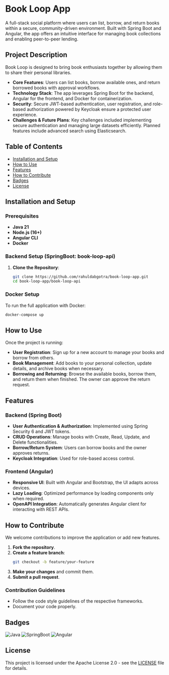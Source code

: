 # Book Loop App

A full-stack social platform where users can list, borrow, and return books within a secure, community-driven environment. Built with Spring Boot and Angular, the app offers an intuitive interface for managing book collections and enabling peer-to-peer lending.

## Project Description

Book Loop is designed to bring book enthusiasts together by allowing them to share their personal libraries.
- **Core Features**: Users can list books, borrow available ones, and return borrowed books with approval workflows.
- **Technology Stack**: The app leverages Spring Boot for the backend, Angular for the frontend, and Docker for containerization.
- **Security**: Secure JWT-based authentication, user registration, and role-based authorization powered by Keycloak ensure a protected user experience.
- **Challenges & Future Plans**: Key challenges included implementing secure authentication and managing large datasets efficiently. Planned features include advanced search using Elasticsearch.

## Table of Contents

- [Installation and Setup](#installation-and-setup)
- [How to Use](#how-to-use)
- [Features](#features)
- [How to Contribute](#how-to-contribute)
- [Badges](#badges)
- [License](#license)

## Installation and Setup

### Prerequisites
- **Java 21**
- **Node.js (16+)**
- **Angular CLI**
- **Docker**

### Backend Setup (SpringBoot: book-loop-api)
1. **Clone the Repository**:
   ```bash
   git clone https://github.com/rahuldabgotra/book-loop-app.git
   cd book-loop-app/book-loop-api
   ```

[//]: # (2. **Configure MySQL Database**:)

[//]: # (    - Set up a MySQL database and update `application.properties` with your database details.)

[//]: # ()
[//]: # (3. **Run the Application**:)

[//]: # (   ```bash)

[//]: # (   ./mvnw spring-boot:run)

[//]: # (   ```)

[//]: # (4. **API Documentation**:  )

[//]: # (   Access Swagger documentation at `http://localhost:8080/swagger-ui.html`.)

[//]: # (### Frontend Setup &#40;Angular: book-loop-ui&#41;)

[//]: # (1. Navigate to the frontend directory:)

[//]: # (   ```bash)

[//]: # (   cd ../book-loop-angular)

[//]: # (   ```)

[//]: # (2. Install dependencies:)

[//]: # (   ```bash)

[//]: # (   npm install)

[//]: # (   ```)

[//]: # (3. Run the Angular app:)

[//]: # (   ```bash)

[//]: # (   ng serve)

[//]: # (   ```)

[//]: # (   Access the app at `http://localhost:4200`.)

### Docker Setup
To run the full application with Docker:
```bash
docker-compose up
```

## How to Use

Once the project is running:
- **User Registration**: Sign up for a new account to manage your books and borrow from others.
- **Book Management**: Add books to your personal collection, update details, and archive books when necessary.
- **Borrowing and Returning**: Browse the available books, borrow them, and return them when finished. The owner can approve the return request.

## Features

### Backend (Spring Boot)
- **User Authentication & Authorization**: Implemented using Spring Security 6 and JWT tokens.
- **CRUD Operations**: Manage books with Create, Read, Update, and Delete functionalities.
- **Borrow/Return System**: Users can borrow books and the owner approves returns.
- **Keycloak Integration**: Used for role-based access control.

### Frontend (Angular)
- **Responsive UI**: Built with Angular and Bootstrap, the UI adapts across devices.
- **Lazy Loading**: Optimized performance by loading components only when required.
- **OpenAPI Integration**: Automatically generates Angular client for interacting with REST APIs.

## How to Contribute

We welcome contributions to improve the application or add new features.
1. **Fork the repository**.
2. **Create a feature branch**:
   ```bash
   git checkout -b feature/your-feature
   ```
3. **Make your changes** and commit them.
4. **Submit a pull request**.

### Contribution Guidelines
- Follow the code style guidelines of the respective frameworks.
- Document your code properly.

## Badges

![Java](https://img.shields.io/badge/Java-21-blue.svg) ![SpringBoot](https://img.shields.io/badge/Spring%20Boot-3.3.4-green.svg) ![Angular](https://img.shields.io/badge/Angular-18-red.svg)

## License

This project is licensed under the Apache License 2.0 - see the [LICENSE](LICENSE) file for details.
